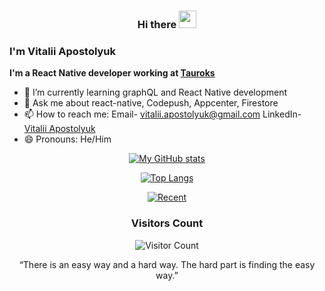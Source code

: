 <div align='center'>
<h3>
  Hi there
  <img src="https://media.giphy.com/media/hvRJCLFzcasrR4ia7z/giphy.gif" width="28"/>
</h3>
</div>

### I'm Vitalii Apostolyuk
<b>I'm a React Native developer working at [Tauroks](https://www.linkedin.com/search/results/all/?heroEntityKey=urn%3Ali%3Aorganization%3A86809269&keywords=tauroks&origin=RICH_QUERY_TYPEAHEAD_HISTORY&position=0&searchId=77e6c85b-74d2-46fa-a3e1-2bf435519789&sid=jxy)</b>


- 🌱 I’m currently learning graphQL and React Native development
- 💬 Ask me about react-native, Codepush, Appcenter, Firestore
- 📫 How to reach me: Email- vitalii.apostolyuk@gmail.com LinkedIn- [Vitalii Apostolyuk](https://www.linkedin.com/in/vitalii-apostolyuk-a11545239/)
- 😄 Pronouns: He/Him
<div align='center'>

<!-- ![contribution-graph](https://github.com/Abhinandan-Kushwaha/Abhinandan-Kushwaha/blob/output/github-contribution-grid-snake.svg#gh-dark-mode-only) -->
[![My GitHub stats](https://github-readme-stats.vercel.app/api?username=Vitalii-crypto&count_private=true&show_icons=true&theme=tokyonight)](https://github.com/Vitalii-crypto/github-readme-stats)

[![Top Langs](https://github-readme-stats.vercel.app/api/top-langs/?username=Vitalii-crypto&layout=compact&theme=tokyonight)](https://github.com/Vitalii-crypto/github-readme-stats)

[![Recent](https://activity-graph.herokuapp.com/graph?username=Vitalii-crypto&amp;theme=react-dark)](https://activity-graph.herokuapp.com/graph?username=Abhinandan-Kushwaha&amp;theme=react-dark)
<h3>Visitors Count</h3>

![Visitor Count](https://profile-counter.glitch.me/{Vitalii-crypto}/count.svg)

“There is an easy way and a hard way. The hard part is finding the easy way.”
  </div>
